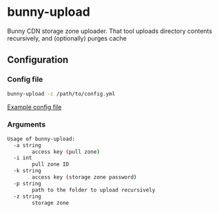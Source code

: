 # bunny-upload

Bunny CDN storage zone uploader.
That tool uploads directory contents recursively, and (optionally) purges cache

## Configuration

### Config file

```bash
bunny-upload -c /path/to/config.yml
```

[Example config file](./config.yml.sample)

### Arguments

```bash
Usage of bunny-upload:
  -a string
    	access key (pull zone)
  -i int
    	pull zone ID
  -k string
    	access key (storage zone password)
  -p string
    	path to the folder to upload recursively
  -z string
    	storage zone
```
